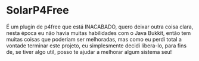 # SolarP4Free
É um plugin de p4free que está INACABADO, quero deixar outra coisa clara, nesta época eu não havia muitas habilidades com o Java Bukkit,
então tem muitas coisas que poderiam ser melhoradas, mas como eu perdi total a vontade terminar este projeto, eu simplesmente decidi libera-lo,
para fins de, se tiver algo util, posso te ajudar a melhorar algum sistema seu!
